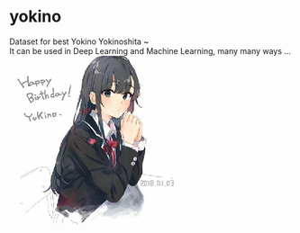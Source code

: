 # yokino
Dataset for best Yokino Yokinoshita ~   
It can be used in Deep Learning and Machine Learning, many many ways ...   
![](https://raw.githubusercontent.com/liuyunhaozz/image/main/img/38.jpg)

